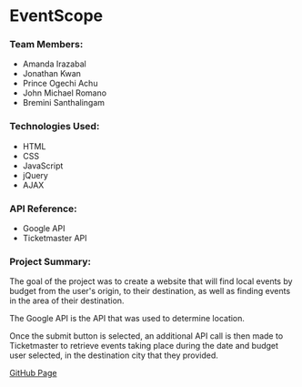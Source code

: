 # EventScope

### Team Members:

- Amanda Irazabal
- Jonathan Kwan
- Prince Ogechi Achu
- John Michael Romano
- Bremini Santhalingam

### Technologies Used:

- HTML
- CSS
- JavaScript
- jQuery
- AJAX

### API Reference:

- Google API
- Ticketmaster API

### Project Summary:

The goal of the project was to create a website that will find local events by budget from the user's origin, to their destination, as well as finding events in the area of their destination.

The Google API is the API that was used to determine location.

Once the submit button is selected, an additional API call is then made to Ticketmaster to retrieve events taking place during the date and budget user selected, in the destination city that they provided.

[GitHub Page](https://airazabal92.github.io/project-1/)
